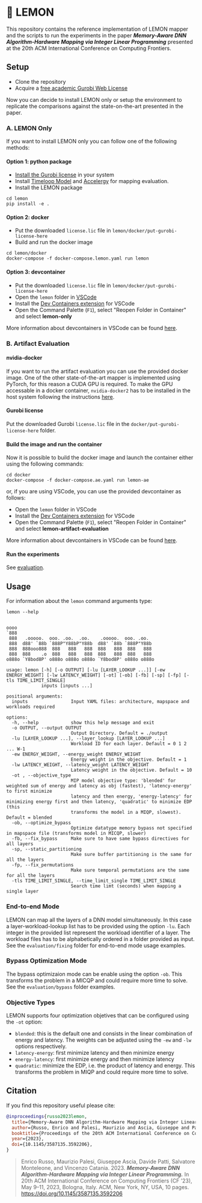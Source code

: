 # 🍋 LEMON
This repository contains the reference implementation of LEMON mapper and the scripts to run the experiments in the paper ***Memory-Aware DNN Algorithm-Hardware Mapping via Integer Linear Programming*** presented at the 20th ACM International Conference on Computing Frontiers.

## Setup

- Clone the repository
- Acquire a [free academic Gurobi Web License](https://www.gurobi.com/features/academic-wls-license/)

Now you can decide to install LEMON only or setup the environment to replicate the comparisons against the state-on-the-art presented in the paper.

### A. LEMON Only

If you want to install LEMON only you can follow one of the following methods:

#### Option 1: python package

- [Install the Gurobi license](https://www.gurobi.com/documentation/10.0/quickstart_mac/web_license_service_wls_cl.html#subsection:clientlicenseWLS) in your system
- Install [Timeloop Model](https://timeloop.csail.mit.edu/timeloop/installation) and [Accelergy](https://timeloop.csail.mit.edu/accelergy/installation) for mapping evaluation.
- Install the LEMON package
```shell
cd lemon
pip install -e .
```

#### Option 2: docker
- Put the downloaded `license.lic` file in `lemon/docker/put-gurobi-license-here`
- Build and run the docker image
```shell
cd lemon/docker
docker-compose -f docker-compose.lemon.yaml run lemon
```
#### Option 3: devcontainer
- Put the downloaded `license.lic` file in `lemon/docker/put-gurobi-license-here`
- Open the `lemon` folder in [VSCode](https://code.visualstudio.com/)
- Install the [Dev Containers extension](https://marketplace.visualstudio.com/items?itemName=ms-vscode-remote.remote-containers) for VSCode
- Open the Command Palette (`F1`), select "Reopen Folder in Container" and select **lemon-only**

More information about devcontainers in VSCode can be found [here](https://code.visualstudio.com/docs/devcontainers/containers#_quick-start-open-an-existing-folder-in-a-container).

### B. Artifact Evaluation

#### nvidia-docker

If you want to run the artifact evaluation you can use the provided docker image.  One of the other state-of-the-art mapper is implemented using PyTorch, for this reason a CUDA GPU is required. To make the GPU accessable in a docker container, `nvidia-docker2` has to be installed in the host system following the instructions [here](https://docs.nvidia.com/datacenter/cloud-native/container-toolkit/install-guide.html#docker).

#### Gurobi license

Put the downloaded Gurobi `license.lic` file in the `docker/put-gurobi-license-here` folder.

#### Build the image and run the container

Now it is possible to build the docker image and launch the container either using the following commands:

```Shell
cd docker
docker-compose -f docker-compose.ae.yaml run lemon-ae
```

or, if you are using VSCode, you can use the provided devcontainer as follows:
- Open the `lemon` folder in VSCode
- Install the [Dev Containers extension](https://marketplace.visualstudio.com/items?itemName=ms-vscode-remote.remote-containers) for VSCode
- Open the Command Palette (`F1`), select "Reopen Folder in Container" and select **lemon-artifact-evaluation**

More information about devcontainers in VSCode can be found [here](https://code.visualstudio.com/docs/devcontainers/containers#_quick-start-open-an-existing-folder-in-a-container).

#### Run the experiments

See [evaluation](evaluation/README.md).

## Usage

For information about the `lemon` command arguments type:
```shell
lemon --help
```

```

oooo                                                    
`888                                                    
 888   .ooooo.  ooo. .oo.  .oo.    .ooooo.  ooo. .oo.   
 888  d88' `88b `888P"Y88bP"Y88b  d88' `88b `888P"Y88b  
 888  888ooo888  888   888   888  888   888  888   888  
 888  888    .o  888   888   888  888   888  888   888  
o888o `Y8bod8P' o888o o888o o888o `Y8bod8P' o888o o888o         
                                                        
usage: lemon [-h] [-o OUTPUT] [-lu [LAYER_LOOKUP ...]] [-ew ENERGY_WEIGHT] [-lw LATENCY_WEIGHT] [-ot] [-ob] [-fb] [-sp] [-fp] [-tls TIME_LIMIT_SINGLE]
             inputs [inputs ...]

positional arguments:
  inputs                Input YAML files: architecture, mapspace and workloads required

options:
  -h, --help            show this help message and exit
  -o OUTPUT, --output OUTPUT
                        Output Directory. Default = ./output
  -lu [LAYER_LOOKUP ...], --layer_lookup [LAYER_LOOKUP ...]
                        Workload ID for each layer. Default = 0 1 2 ... W-1
  -ew ENERGY_WEIGHT, --energy_weight ENERGY_WEIGHT
                        Energy weight in the objective. Default = 1
  -lw LATENCY_WEIGHT, --latency_weight LATENCY_WEIGHT
                        Latency weight in the objective. Default = 10
  -ot , --objective_type 
                        MIP model objective type: 'blended' for weighted sum of energy and latency as obj (fastest), 'latency-energy' to first minimize
                        latency and then energy, 'energy-latency' for minimizing energy first and then latency, 'quadratic' to minimize EDP (this
                        transforms the model in a MIQP, slowest). Default = blended
  -ob, --optimize_bypass
                        Optimize datatype memory bypass not specified in mapspace file (transforms model in MICQP, slower)
  -fb, --fix_bypass     Make sure to have same bypass directives for all layers
  -sp, --static_partitioning
                        Make sure buffer partitioning is the same for all the layers
  -fp, --fix_permutations
                        Make sure temporal permutations are the same for all the layers
  -tls TIME_LIMIT_SINGLE, --time_limit_single TIME_LIMIT_SINGLE
                        Search time limt (seconds) when mapping a single layer
```

### End-to-end Mode

LEMON can map all the layers of a DNN model simultaneously. In this case a layer-workload-lookup list has to be provided using the option `-lu`. Each integer in the provided list represent the workload identifier of a layer. The workload files has to be alphabetically ordered in a folder provided as input. See the `evaluation/fixing` folder for end-to-end mode usage examples.

### Bypass Optimization Mode

The bypass optimizaion mode can be enable using the option `-ob`. This transforms the problem in a MICQP and could require more time to solve. See the `evaluation/bypass` folder examples.

### Objective Types

LEMON supports four optimization objetives that can be configured using the `-ot` option:
- `blended`: this is the default one and consists in the linear combination of energy and latency. The weights can be adjusted using the `-ew` and `-lw` options respectively.
- `latency-energy`: first minimize latency and then minimize energy
- `energy-latency`: first minimize energy and then minimize latency
- `quadratic`: minimize the EDP, i.e. the product of latency and energy. This transforms the problem in MIQP and could require more time to solve.

## Citation

If you find this repository useful please cite:
```BibTeX
@inproceedings{russo2023lemon,
  title={Memory-Aware DNN Algorithm-Hardware Mapping via Integer Linear Programming},
  author={Russo, Enrico and Palesi, Maurizio and Ascia, Giuseppe and Patti, Davide and Monteleone, Salvatore and Catania, Vincenzo},
  booktitle={Proceedings of the 20th ACM International Conference on Computing Frontiers},
  year={2023},
  doi={10.1145/3587135.3592206},
}
```

> Enrico Russo, Maurizio Palesi, Giuseppe Ascia, Davide Patti, Salvatore Monteleone, and Vincenzo Catania. 2023. ***Memory-Aware DNN Algorithm-Hardware Mapping via Integer Linear Programming.*** In 20th ACM International Conference on Computing Frontiers (CF ’23), May 9–11, 2023, Bologna, Italy. ACM, New York, NY, USA, 10 pages. https://doi.org/10.1145/3587135.3592206
